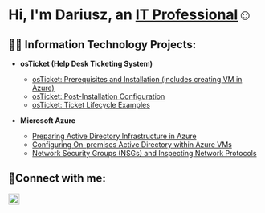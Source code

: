 <h1>Hi, I'm Dariusz, an <a href="https://www.linkedin.com/in/dariusz-procelewski-a99845210/">IT Professional</a>☺</h1>

<h2>👨‍💻 Information Technology Projects:</h2>

- <b>osTicket (Help Desk Ticketing System)</b>
  - [osTicket: Prerequisites and Installation (includes creating VM in Azure) ](https://github.com/DariuszProcelewski/osticket-prereqs)
  - [osTicket: Post-Installation Configuration](https://github.com/DariuszProcelewski/post-install-config)
  - [osTicket: Ticket Lifecycle Examples](https://github.com/DariuszProcelewski/ticket-lifecycle)
- <b>Microsoft Azure</b>

  - [Preparing Active Directory Infrastructure in Azure](https://github.com/DariuszProcelewski/prepinf-ad)
  - [Configuring On-premises Active Directory within Azure VMs](https://github.com/DariuszProcelewski/configure-ad)
  - [Network Security Groups (NSGs) and Inspecting Network Protocols](https://github.com/DariuszProcelewski/azure-network-protocols)

<h2>🤳Connect with me:</h2>

[<img align="left" alt="dariusz-procelewski-a99845210/ | LinkedIn" width="22px" src="https://cdn.jsdelivr.net/npm/simple-icons@v3/icons/linkedin.svg" />][linkedin]

[linkedin]: https://www.linkedin.com/in/dariusz-procelewski-a99845210/
